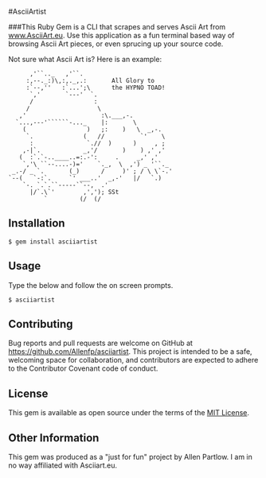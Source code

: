 #AsciiArtist

###This Ruby Gem is a CLI that scrapes and serves Ascii Art from www.AsciiArt.eu. Use this application as a fun terminal based way of browsing Ascii Art pieces, or even sprucing up your source code.

Not sure what Ascii Art is? Here is an example: 
```
      ,'``.._   ,'``.
     :,--._:)\,:,._,.:       All Glory to
     :`--,''   :`...';\      the HYPNO TOAD!
      `,'       `---'  `.
      /                 :
     /                   \
   ,'                     :\.___,-.
  `...,---'``````-..._    |:       \
    (                 )   ;:    )   \  _,-.
     `.              (   //          `'    \
      :               `.//  )      )     , ;
    ,-|`.            _,'/       )    ) ,' ,'
   (  :`.`-..____..=:.-':     .     _,' ,'
    `,'\ ``--....-)='    `._,  \  ,') _ '``._
 _.-/ _ `.       (_)      /     )' ; / \ \`-.'
`--(   `-:`.     `' ___..'  _,-'   |/   `.)
    `-. `.`.``-----``--,  .'
      |/`.\`'        ,','); SSt
          `         (/  (/
```
## Installation

    $ gem install asciiartist

## Usage

Type the below and follow the on screen prompts.

    $ asciiartist

## Contributing

Bug reports and pull requests are welcome on GitHub at https://github.com/Allenfp/asciiartist. This project is intended to be a safe, welcoming space for collaboration, and contributors are expected to adhere to the Contributor Covenant code of conduct.

## License

This gem is available as open source under the terms of the [MIT License](https://github.com/Allenfp/asciiartist/blob/master/LICENSE.txt).

## Other Information

This gem was produced as a "just for fun" project by Allen Partlow. I am in no way affiliated with Asciiart.eu.
